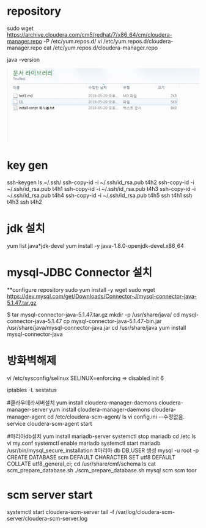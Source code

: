 
# repository
sudo wget https://archive.cloudera.com/cm5/redhat/7/x86_64/cm/cloudera-manager.repo -P /etc/yum.repos.d/
vi /etc/yum.repos.d/cloudera-manager.repo
cat /etc/yum.repos.d/cloudera-manager.repo

java -version

![bigdata](1.jpg)

# key gen
ssh-keygen
ls ~/.ssh/
ssh-copy-id -i ~/.ssh/id_rsa.pub t4h2
ssh-copy-id -i ~/.ssh/id_rsa.pub t4h1
ssh-copy-id -i ~/.ssh/id_rsa.pub t4h3
ssh-copy-id -i ~/.ssh/id_rsa.pub t4h4
ssh-copy-id -i ~/.ssh/id_rsa.pub t4h5
ssh t4h1
ssh t4h3
ssh t4h2


# jdk 설치 
yum list java*jdk-devel
yum install -y java-1.8.0-openjdk-devel.x86_64

# mysql-JDBC Connector 설치 

**configure repository 
sudo yum install -y wget
sudo wget https://dev.mysql.com/get/Downloads/Connector-J/mysql-connector-java-5.1.47.tar.gz


$ tar  mysql-connector-java-5.1.47.tar.gz
mkdir -p /usr/share/java/
cd mysql-connector-java-5.1.47
cp mysql-connector-java-5.1.47-bin.jar /usr/share/java/mysql-connector-java.jar
cd  /usr/share/java
yum install mysql-connector-java


# 방화벽해제

vi /etc/sysconfig/selinux
SELINUX=enforcing => disabled
init 6

iptables -L
sestatus

#클라우데라서버설치
yum install cloudera-manager-daemons cloudera-manager-server
yum install cloudera-manager-daemons cloudera-manager-agent
cd /etc/cloudera-scm-agent/
ls
vi config.ini  --수정없음.
service cloudera-scm-agent start

#마리아db설치
yum install mariadb-server
systemctl stop mariadb
cd /etc
ls
vi my.conf
systemctl enable mariadb
systemctl start mariadb
/usr/bin/mysql_secure_installation
#마리아 db DB,USER 생성
mysql -u root -p
CREATE DATABASE scm DEFAULT CHARACTER SET utf8 DEFAULT COLLATE utf8_general_ci;
cd /usr/share/cmf/schema
ls
cat scm_prepare_database.sh
./scm_prepare_database.sh mysql scm scm toor

# scm server start
systemctl start cloudera-scm-server
tail -f /var/log/cloudera-scm-server/cloudera-scm-server.log
 
